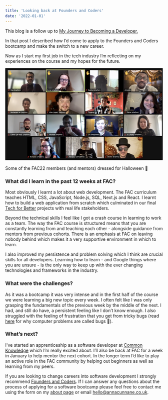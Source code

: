 ```yaml
---
title: 'Looking back at Founders and Coders'
date: '2022-01-01'
---
```


This blog is a follow up to
[My Journey to Becoming a Developer. ](https://www.annacunnane.co.uk/blog/My%20journey%20to%20become%20a%20developer)

In that post I described how I’d come to apply to the Founders and Coders bootcamp and make the switch to a new career.

Now as I start my first job in the tech industry I’m reflecting on my experiences on the course and my hopes for the future.

![](./cohort.png)

Some of the FAC22 members (and mentors) dressed for Halloween 👻

### What did I learn in the past 12 weeks at FAC?

Most obviously I learnt a lot about web development. The FAC curriculum teaches HTML, CSS, JavaScript, Node.js, SQL, Next.js and React. I learnt how to build a web application from scratch which culminated in our final [Tech for Better](https://github.com/tech-for-better/solent-mind) projects with real life stakeholders.

Beyond the technical skills I feel like I got a crash course in learning to work as a team. The way the FAC course is structured means that you are constantly learning from and teaching each other - alongside guidance from mentors from previous cohorts. There is an emphasis at FAC on leaving nobody behind which makes it a very supportive environment in which to learn.

I also improved my persistence and problem solving which I think are crucial skills for all developers. Learning how to learn - and Google things where you are unsure - is the only way to keep up with the ever changing technologies and frameworks in the industry.

### What were the challenges?

As it was a bootcamp it was very intense and in the first half of the course we were learning a big new topic every week. I often felt like I was only grasping the fundamentals of the previous week by the middle of the next. I had, and still do have, a persistent feeling like I don’t know enough. I also struggled with the feeling of frustration that you get from tricky bugs (read [here](https://interestingengineering.com/the-origin-of-the-term-computer-bug) for why computer problems are called bugs 🦟).

### What’s next?

I've started an apprenticeship as a software developer at [Common Knowledge](https://commonknowledge.coop/) which I’m really excited about. I’ll also be back at FAC for a week in January to help mentor the next cohort. In the longer term I’d like to play an active role in the FAC community by helping out beginners as well as learning from my peers.

If you are looking to change careers into software development I strongly recommend [Founders and Coders](https://www.foundersandcoders.com/apply/). If I can answer any questions about the process of applying for a software bootcamp please feel free to contact me using the form on my [about page](https://www.annacunnane.co.uk/about) or email hello@annacunnane.co.uk.
